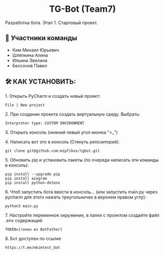 <h1 align="center" id="title">TG-Bot (Team7)</h1>

<p id="description">Разработка бота. Этап 1. Стартовый проект.</p>

  
  
<h2>🧐 Участники команды</h2>

*   Ким Михаил Юрьевич
*   Шляпкина Алина
*   Ильина Эвелина
*   Бессонов Павел

<h2>🛠️ КАК УСТАНОВИТЬ:</h2>
<p>1. Открыть PyCharm и создать новый проект:</p>

```
File | New project
```

<p>2. При создании проекта создать виртуальную среду. Выбрать:</p>

```
Interpreter type: CUSTOM ENVIRONMENT
```

<p>3. Открыть консоль (нижний левый угол иконка ">_")</p> 
<p>4. Написать вот это в консоль (Стянуть репозиторий):</p>

```
git clone git@github.com:mipfikus/tgbot.git
```

<p>5. Обновить pip и установить пакеты (по очереди написать эти команды в консоль):</p>

```
pip install --upgrade pip
pip install aiogram
pip install python-dotenv
```

<p>6. Чтоб запустить бота ввести в консоль... (или запустить main.py через pycharm для этого нажать треугольничек в верхнем правом углу):</p>

```
python3 main.py
```
<p>7. Настройте переменное окружение, в папке с проектом создайте файл .env содержащий</p>

```
TOKEN=[токен из BotFather]
```
<p>8. Бот доступен по ссылке</p>

```
https://t.me/mkimtest_bot
```